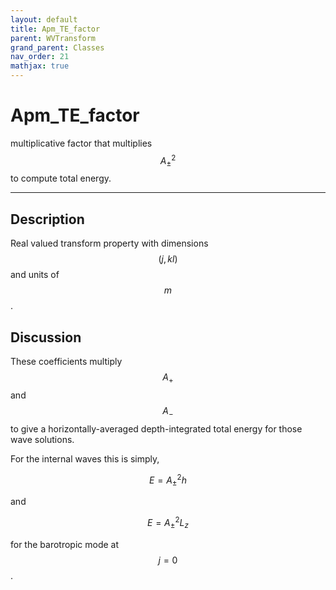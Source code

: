 ```yaml
---
layout: default
title: Apm_TE_factor
parent: WVTransform
grand_parent: Classes
nav_order: 21
mathjax: true
---
```


#  Apm_TE_factor

multiplicative factor that multiplies $$A_\pm^2$$ to compute total energy.


---

## Description
Real valued transform property with dimensions $$(j,kl)$$ and units of $$m$$.

## Discussion

These coefficients multiply $$A_+$$ and $$A_-$$ to give a horizontally-averaged depth-integrated total energy for those wave solutions.

For the internal waves this is simply,

$$
E = A_\pm^2 h
$$ 

and

$$
E = A_\pm^2 L_z
$$ 

for the barotropic mode at $$j=0$$.

